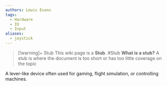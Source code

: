 ```yaml
---
authors: Lewis Evans
tags:
  - Hardware
  - IO
  - Input
aliases:
  - joystick
---
```

> [!warning]+ Stub
> This wiki page is a **Stub**.
> #Stub 
> **What is a stub?**
> A stub is where the document is too short or has too little coverage on the topic

A lever-like device often used for gaming, flight simulation, or controlling machines.